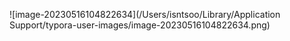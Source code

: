 ![image-20230516104822634](/Users/isntsoo/Library/Application Support/typora-user-images/image-20230516104822634.png)
